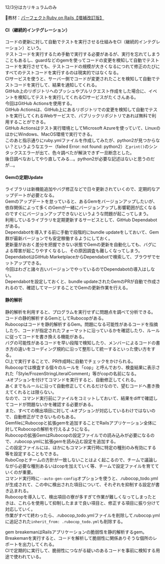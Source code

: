 
12/3分はカリキュラムのみ

:open_book:教材：[パーフェクトRuby on Rails【増補改訂版】](https://gihyo.jp/book/2020/978-4-297-11462-6)

#### CI（継続的インテグレーション）

コードの更新に対して自動でテストを実行させる仕組みをCI（継続的インテグレーション）という。  
テストコードを実行するため手動で実行する必要があるが、実行を忘れてしまうこともあるし、guardなどのgemを使ってコードの変更を検知して自動でテストコードを実行させても、テストコードの規模が大きくなるにつれて修正のたびにすべてのテストコードを実行するのは現実的ではなくなる。  
CIサービスを使うと、サーバー側でコードが変更されたことを検知して自動でテストコードを実行して、結果を通知してくれる。  
GitHub上のリポジトリへのプッシュやプルリクエスト作成をした場合に、イベントを検知してテストを実行してくれるCIサービスがたくさんある。  
今回はGitHub Actionsを使用する。  
GitHub Actionsは、GitHub上にあるリポジトリでの変更を検知して自動でテストを実行してくれるWebサービスで、パブリックリポジトリであれば無料で利用することができる。  
GitHub Actionsはテスト実行環境としてMicrosoft Azureを使っていて、LinuxのほかにWindows、MacOS環境で実行できる。  
このあと指示通りにruby.ymlファイルを作成してみたが、python2が見つからない？というようなエラー（failed Error: not found: python2）と`print()`のシンタックスエラーが出て、色々調べたが解決できず一旦断念とした。  
後日調べなおしてやり直してみる…。python2が必要な記述はないと思うのだが…。

#### Gemの定期Update

ライブラリは新機能追加やバグ修正などで日々更新されていくので、定期的なアップデートが必要となる。  
Gemのアップデートを怠っていると、あるGemをバージョンアップしたいが、依存関係によって多くのGemが一緒にバージョンアップし影響範囲が広くなるのですぐにバージョンアップできないというような問題が起こってしまう。  
利用しているライブラリを定期更新するサービスとして、GitHub Dependabotがある。  
Dependabotを導入する前に手動で段階的にbundle updateをしておいて、Gem群が最新バージョンでも安定稼働するようにしておく。  
更新量がおおく差分を把握できない状態でGemの更新を自動化しても、バグによる障害が起こりやすくなるし、その原因調査も難しくなってしまう。  
DependabotはGitHub MarketplaceからDependabotで検索して、ブラウザでセットアップできる。  
今回はわざと諸々古いバージョンでやっているのでDependabotの導入はしない。  
Dependabotを設定しておくと、bundle updateされたGemのPRが自動で作成されるので、確認してマージすることでGemの更新作業を行える。  

#### 静的解析

静的解析を利用すると、プログラムを実行せずに問題点を調べて分析できる。  
コードの静的解析するGemとしてRubocopがある。  
Rubocopはコードを静的解析するGem。問題になる可能性があるコードを指摘したり、コードが指定されたフォーマットに沿っているかを確認したり、ルールに従ってコードを書き換える機能がある。  
バグの可能性があるコードを早い段階で検知したり、メンバーによるコードの書き方の違いをコーディング規約に沿って整形して統一するといった使い方をする。  
CI上で実行することで、PR作成時に自動でチェックをかけられる。  
Rubocopでは検査する個々のルールを「cop」と呼んでおり、検査結果に表示された「Style/FrozenStringLiteralComment」等がcopの名前になる。  
`-A`オプションを付けてコマンドを実行すると、自動修正してくれる。  
あくまでもルールに沿って自動修正してくれるだけなので、望むコードへ書き換えてくれるとは限らない。  
なので、コマンド実行前にファイルをコミットしておいて、結果をdiffで確認してコードが問題ないかを確認する必要がある。  
また、すべての検出項目に対して`-A`オプションが対応しているわけではないので、自動修正ができないものもある。  
GemfileにRubocopと拡張gemを追加することでRailsアプリケーション全体に対してRubocopの解析を行えるようになる。  
Rubocopの拡張GemはRubocopの設定ファイルでの読み込みが必要になるので、.rubocop.ymlに拡張gemを読み込む設定を追加する。  
この設定ファイルには、ほかにもコマンド実行時に特定の種別のみ有効にする等を設定することもできる。  
RuboCopとチームの方針が一致しないことはよく起こるので、チームで議論しながら必要な種別あるいはcopを加えていく等、チームで設定ファイルを育てていくのが重要。  
コマンド実行時に`--auto-gen-config`オプションを使うと、.rubocop_todo.ymlが生成されて、この中に検出された項目について、それぞれを抑制する設定が書き込まれる。  
Rubocopを導入して、検出項目の寮が多すぎて作業が難しくなってしまったときは、これらを使用して抑制したままで良い項目と、修正する項目に振り分けて対応していく。  
作業がすべて終わったら、.rubocop_todo.ymlファイルを削除して.rubocop.ymlに追記された`inherit_from: .rubocop_todo.yml`も削除する。  

gem breakemanはRailsアプリケーションの脆弱性を静的解析するgem。  
Breakemanを実行すると、コードを解析して脆弱性に関係ありそうな個所のレポートを出力してくれる。  
CIで定期的に実行して、脆弱性につながる疑いのあるコードを事前に検知する用途で使われている。  
